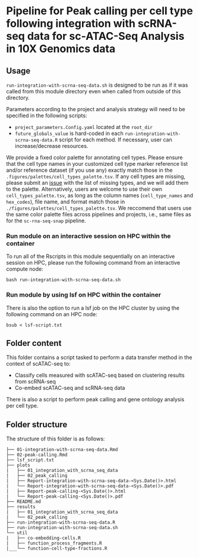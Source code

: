 # Pipeline for Peak calling per cell type following integration with scRNA-seq data for sc-ATAC-Seq Analysis in 10X Genomics data


## Usage

`run-integration-with-scrna-seq-data.sh` is designed to be run as if it was called from this module directory even when called from outside of this directory.

Parameters according to the project and analysis strategy will need to be specified in the following scripts:
- `project_parameters.Config.yaml` located at the `root_dir`
- `future_globals_value` is hard-coded in each `run-integration-with-scrna-seq-data.R` script for each method. If necessary, user can increase/decrease resources.

We provide a fixed color palette for annotating cell types. Please ensure that the cell type names in your customized cell type marker reference list and/or reference dataset  (if you use any) exactly match those in the `.figures/palettes/cell_types_palette.tsv`. If any cell types are missing, please submit an [issue](https://github.com/stjude-dnb-binfcore/sc-rna-seq-snap/issues) with the list of missing types, and we will add them to the palette. Alternatively, users are welcome to use their own `cell_types_palette.tsv`, as long as the column names (`cell_type_names` and `hex_codes`), file name, and format match those in `./figures/palettes/cell_types_palette.tsv`. We reccomend that users use the same color palette files across pipelines and projects, i.e., same files as for the `sc-rna-seq-snap` pipeline.


### Run module on an interactive session on HPC within the container

To run all of the Rscripts in this module sequentially on an interactive session on HPC, please run the following command from an interactive compute node:

```
bash run-integration-with-scrna-seq-data.sh
```

### Run module by using lsf on HPC within the container

There is also the option to run a lsf job on the HPC cluster by using the following command on an HPC node:

```
bsub < lsf-script.txt
```

## Folder content

This folder contains a script tasked to perform a data transfer method in the context of scATAC-seq to:

- Classify cells measured with scATAC-seq based on clustering results from scRNA-seq
- Co-embed scATAC-seq and scRNA-seq data

There is also a script to perform peak calling and gene ontology analysis per cell type.


## Folder structure 

The structure of this folder is as follows:

```
├── 01-integration-with-scrna-seq-data.Rmd
├── 02-peak-calling.Rmd
├── lsf_script.txt
├── plots
|   ├── 01_integration_with_scrna_seq_data
|   ├── 02_peak_calling
|   ├── Report-integration-with-scrna-seq-data-<Sys.Date()>.html
|   └── Report-integration-with-scrna-seq-data-<Sys.Date()>.pdf
|   ├── Report-peak-calling-<Sys.Date()>.html
|   └── Report-peak-calling-<Sys.Date()>.pdf
├── README.md
├── results
|   ├── 01_integration_with_scrna_seq_data
|   └── 02_peak_calling
├── run-integration-with-scrna-seq-data.R
├── run-integration-with-scrna-seq-data.sh
└── util
|   ├── co-embedding-cells.R
|   ├── function_process_fragments.R
|___└── function-cell-type-fractions.R
```

